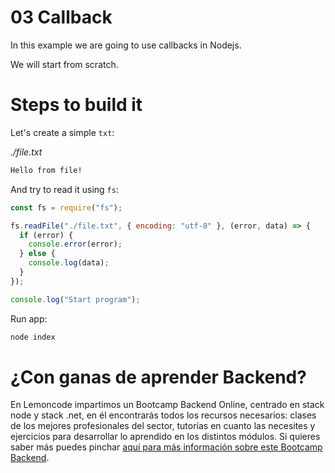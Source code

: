 # 03 Callback

In this example we are going to use callbacks in Nodejs.

We will start from scratch.

# Steps to build it

Let's create a simple `txt`:

_./file.txt_

```txt
Hello from file!

```

And try to read it using `fs`:

```javascript
const fs = require("fs");

fs.readFile("./file.txt", { encoding: "utf-8" }, (error, data) => {
  if (error) {
    console.error(error);
  } else {
    console.log(data);
  }
});

console.log("Start program");

```

Run app:

```bash
node index

```

# ¿Con ganas de aprender Backend?

En Lemoncode impartimos un Bootcamp Backend Online, centrado en stack node y stack .net, en él encontrarás todos los recursos necesarios: clases de los mejores profesionales del sector, tutorías en cuanto las necesites y ejercicios para desarrollar lo aprendido en los distintos módulos. Si quieres saber más puedes pinchar [aquí para más información sobre este Bootcamp Backend](https://lemoncode.net/bootcamp-backend#bootcamp-backend/banner).
